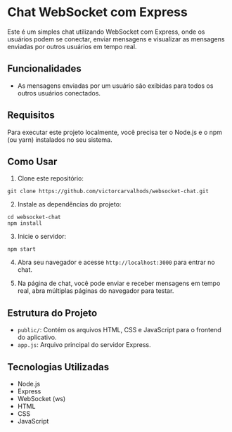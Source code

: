 # Chat WebSocket com Express

Este é um simples chat utilizando WebSocket com Express, onde os usuários podem se conectar, enviar mensagens e visualizar as mensagens enviadas por outros usuários em tempo real.

## Funcionalidades

- As mensagens enviadas por um usuário são exibidas para todos os outros usuários conectados.

## Requisitos

Para executar este projeto localmente, você precisa ter o Node.js e o npm (ou yarn) instalados no seu sistema. 

## Como Usar

1. Clone este repositório:

```
git clone https://github.com/victorcarvalhods/websocket-chat.git
```

2. Instale as dependências do projeto:

```
cd websocket-chat
npm install
```

3. Inicie o servidor:

```
npm start
```

4. Abra seu navegador e acesse `http://localhost:3000` para entrar no chat.

5. Na página de chat, você pode enviar e receber mensagens em tempo real, abra múltiplas páginas do navegador para testar.

## Estrutura do Projeto

- `public/`: Contém os arquivos HTML, CSS e JavaScript para o frontend do aplicativo.
- `app.js`: Arquivo principal do servidor Express.

## Tecnologias Utilizadas

- Node.js
- Express
- WebSocket (ws)
- HTML
- CSS
- JavaScript

